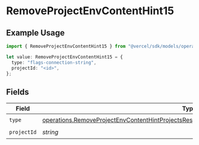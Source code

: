 # RemoveProjectEnvContentHint15

## Example Usage

```typescript
import { RemoveProjectEnvContentHint15 } from "@vercel/sdk/models/operations/removeprojectenv.js";

let value: RemoveProjectEnvContentHint15 = {
  type: "flags-connection-string",
  projectId: "<id>",
};
```

## Fields

| Field                                                                                                                                                                                                      | Type                                                                                                                                                                                                       | Required                                                                                                                                                                                                   | Description                                                                                                                                                                                                |
| ---------------------------------------------------------------------------------------------------------------------------------------------------------------------------------------------------------- | ---------------------------------------------------------------------------------------------------------------------------------------------------------------------------------------------------------- | ---------------------------------------------------------------------------------------------------------------------------------------------------------------------------------------------------------- | ---------------------------------------------------------------------------------------------------------------------------------------------------------------------------------------------------------- |
| `type`                                                                                                                                                                                                     | [operations.RemoveProjectEnvContentHintProjectsResponse200ApplicationJSONResponseBody115Type](../../models/operations/removeprojectenvcontenthintprojectsresponse200applicationjsonresponsebody115type.md) | :heavy_check_mark:                                                                                                                                                                                         | N/A                                                                                                                                                                                                        |
| `projectId`                                                                                                                                                                                                | *string*                                                                                                                                                                                                   | :heavy_check_mark:                                                                                                                                                                                         | N/A                                                                                                                                                                                                        |